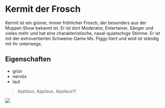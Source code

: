 # Kermit der Frosch

Kermit ist ein grüner, immer fröhlicher Frosch, der besonders aus der Muppet-Show bekannt ist.
Er ist dort Moderator, Entertainer, Sänger und vieles mehr und hat eine charakteristische, nasal-quietschige Stimme.
Er ist mit der extrovertierten Schweine-Dame Ms. Piggy liiert und wird ist ständig mit ihr unterwegs.

## Eigenschaften

* grün
* nervös
* laut

> Applaus, Applaus, Applaus!!!

<img src="https://upload.wikimedia.org/wikipedia/commons/4/48/Airmen_of_Note_with_Kermit_the_Frog_%286602099433%29_%28cropped%29.jpg">
